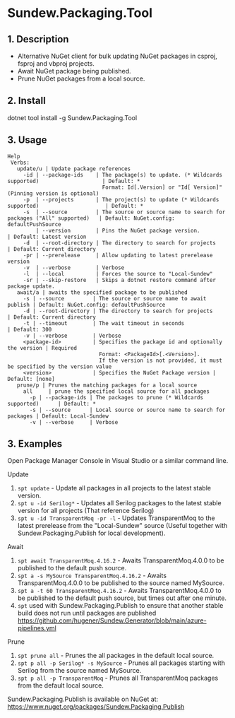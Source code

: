# Sundew.Packaging.Tool

## **1. Description**
* Alternative NuGet client for bulk updating NuGet packages in csproj, fsproj and vbproj projects.
* Await NuGet package being published.
* Prune NuGet packages from a local source.

## **2. Install**
dotnet tool install -g Sundew.Packaging.Tool

## **3. Usage**

```
Help
 Verbs:
   update/u | Update package references
     -id | --package-ids    | The package(s) to update. (* Wildcards supported)                    | Default: *
                              Format: Id[.Version] or "Id[ Version]" (Pinning version is optional)
     -p  | --projects       | The project(s) to update (* Wildcards supported)                     | Default: *
     -s  | --source         | The source or source name to search for packages ("All" supported)   | Default: NuGet.config: defaultPushSource
         | --version        | Pins the NuGet package version.                                      | Default: Latest version
     -d  | --root-directory | The directory to search for projects                                 | Default: Current directory
     -pr | --prerelease     | Allow updating to latest prerelease version
     -v  | --verbose        | Verbose
     -l  | --local          | Forces the source to "Local-Sundew"
     -sr | --skip-restore   | Skips a dotnet restore command after package update.
   await/a | awaits the specified package to be published
     -s | --source         | The source or source name to await publish | Default: NuGet.config: defaultPushSource
     -d | --root-directory | The directory to search for projects       | Default: Current directory
     -t | --timeout        | The wait timeout in seconds                | Default: 300
     -v | --verbose        | Verbose
     <package-id>          | Specifies the package id and optionally the version | Required
                             Format: <PackageId>[.<Version>].
                             If the version is not provided, it must be specified by the version value
     <version>             | Specifies the NuGet Package version | Default: [none]
   prune/p | Prunes the matching packages for a local source
     all     | prune the specified local source for all packages
       -p | --package-ids | The packages to prune (* Wildcards supported)      | Default: *
       -s | --source      | Local source or source name to search for packages | Default: Local-Sundew
       -v | --verbose     | Verbose
```

## **3. Examples**
Open Package Manager Console in Visual Studio or a similar command line.

Update
1. ```spt update``` - Update all packages in all projects to the latest stable version.
2. ```spt u -id Serilog*``` - Updates all Serilog packages to the latest stable version for all projects (That reference Serilog)
3. ```spt u -id TransparentMoq -pr -l``` - Updates TransparentMoq to the latest prerelease from the "Local-Sundew" source (Useful together with Sundew.Packaging.Publish for local development).

Await
1. ```spt await TransparentMoq.4.16.2``` - Awaits TransparentMoq.4.0.0 to be published to the default push source.
2. ```spt a -s MySource TransparentMoq.4.16.2``` - Awaits TransparentMoq.4.0.0 to be published to the source named MySource.
3. ```spt a -t 60 TransparentMoq.4.16.2``` - Awaits TransparentMoq.4.0.0 to be published to the default push source, but times out after one minute.
4. ```spt``` used with Sundew.Packaging.Publish to ensure that another stable build does not run until packages are published https://github.com/hugener/Sundew.Generator/blob/main/azure-pipelines.yml

Prune
1. ```spt prune all``` - Prunes the all packages in the default local source.
2. ```spt p all -p Serilog* -s MySource``` - Prunes all packages starting with Serilog from the source named MySource.
3. ```spt p all -p TransparentMoq``` - Prunes all TransparentMoq packages from the default local source.

Sundew.Packaging.Publish is available on NuGet at: https://www.nuget.org/packages/Sundew.Packaging.Publish